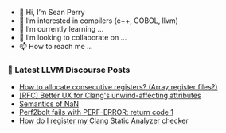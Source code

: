 - 👋 Hi, I’m Sean Perry
- 👀 I’m interested in compilers (c++, COBOL, llvm)
- 🌱 I’m currently learning ...
- 💞️ I’m looking to collaborate on ...
- 📫 How to reach me ...

<!---
s66perry/s66perry is a ✨ special ✨ repository because its `README.md` (this file) appears on your GitHub profile.
You can click the Preview link to take a look at your changes.
--->
### 📕 Latest LLVM Discourse Posts

<!-- DISCOURSE-LLVM:START -->
- [How to allocate consecutive registers? &lpar;Array register files?&rpar;](https://discourse.llvm.org/t/how-to-allocate-consecutive-registers-array-register-files/66601#post_5)
- [[RFC] Better UX for Clang&#39;s unwind-affecting attributes](https://discourse.llvm.org/t/rfc-better-ux-for-clangs-unwind-affecting-attributes/66890#post_7)
- [Semantics of NaN](https://discourse.llvm.org/t/semantics-of-nan/66729?page=2#post_36)
- [Perf2bolt fails with PERF-ERROR: return code 1](https://discourse.llvm.org/t/perf2bolt-fails-with-perf-error-return-code-1/66769#post_4)
- [How do I register my Clang Static Analyzer checker](https://discourse.llvm.org/t/how-do-i-register-my-clang-static-analyzer-checker/66895#post_3)
<!-- DISCOURSE-LLVM:END -->
